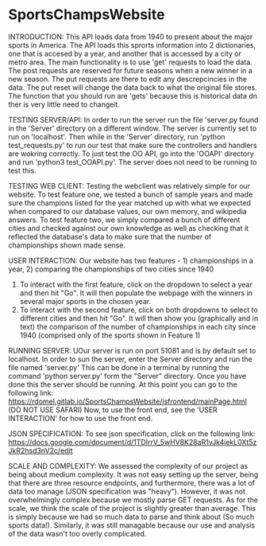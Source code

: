 # SportsChampsWebsite

INTRODUCTION:
This API loads data from 1940 to present about the major sports in America. The API loads this
sprorts information into 2 dictionaries, one that is accesed by a year, and another that is
accessed by a city or metro area. The main functionality is to use 'get' requests to load the data.
The post requests are reserved for future seasons when a new winner in a new season. The put
requests are there to edit any descrepcincies in the data. The put reset will change the data back
to what the original file stores. The function that you should run are 'gets' because this is
historical data dn ther is very little need to changeit.

TESTING SERVER/API:
In order to  run the server run the file 'server.py found in the 'Server' directory on a different
window.  The server is currently set to run on 'localhost'. Then while in the 'Server' directory, run 'python test_requests.py' to run our test that make sure the controllers and handlers are wokring correctly. To just test the OO API, go into the 'OOAPI' directory and run 'python3 test_OOAPI.py'. The server does not need to be running to test this.

TESTING WEB CLIENT:
Testing the webclient was relatively simple for our website. To test feature one, we tested a bunch of sample years and made sure the champions listed for the year matched up with what we expected when compared to our database values, our own memory, and wikipedia answers. To test feature two, we simply compared a bunch of different cities and checked against our own knowledge as well as checking that it reflected the database's data to make sure that the number of championships shown made sense.

USER INTERACTION:
Our website has two features - 1) championships in a year, 2) comparing the championships of two cities since 1940
1) To interact with the first feature, click on the dropdown to select a year and then hit "Go". It will then populate the webpage with the winners in several major sports in the chosen year.
2) To interact with the second feature, click on both dropdowns to select to different cities and then hit "Go". It will then show you (graphically and in text) the comparison of the number of championships in each city since 1940 (comprised only of the sports shown in Feature 1)

RUNNING SERVER:
UOur server is run on port 51081 and is by default set to localhost. In order to sun the server, enter the Server directory and run the file named 'server.py'  This can be done in a terminal by running the command 'python server.py' form the "Server" directory. Once you have done this the server should be running. At this point you can go to the following link: https://rdomel.gitlab.io/SportsChampsWebsite/jsfrontend/mainPage.html (DO NOT USE SAFARI)
Now, to use the front end, see the 'USER INTERACTION' for how to use the front end.

JSON SPECIFICATION:
To see json specification, click on the following link: https://docs.google.com/document/d/1TDIrrV_5wHV8K28aR1vJk4iekL0Xt5zJkR2hsd3nV2c/edit

SCALE AND COMPLEXITY:
We assessed the complexity of our project as being about medium complexity. It was not easy setting up the server, being that there are three resource endpoints, and furthermore, there was a lot of data too manage (JSON specification was "heavy"). However, it was not overwhelmingly complex because we mostly parse GET requests. As for the scale, we think the scale of the project is slightly greater than average. This is simply because we had so much data to parse and think about (So much sports data!). Similarly, it was still managable because our use and analysis of the data wasn't too overly complicated.
